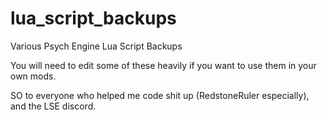 # lua_script_backups
Various Psych Engine Lua Script Backups

You will need to edit some of these heavily if you want to use them in your own mods.

SO to everyone who helped me code shit up (RedstoneRuler especially), and the LSE discord.

